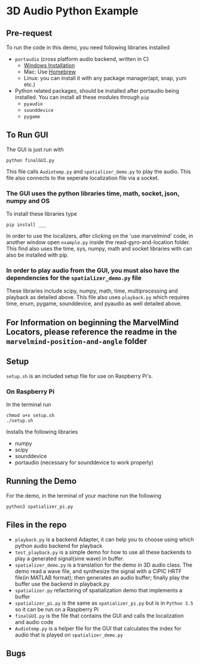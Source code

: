 # 3D Audio Python Example

## Pre-request

To run the code in this demo, you need following libraries installed

* `portaudio` (cross platform audio backend, written in C)
    * [Windows Installation](https://python-forum.io/Thread-portaudio-installation-on-windows-10)
    * Mac: Use [Homebrew](https://brew.sh/)
    * Linux: you can install it with any package manager(apt, snap, yum etc.)
* Python related packages, should be installed after portaudio being installed. You can install all these modules through `pip`
    * `pyaudio`
    * `sounddevice`
    * `pygame`


## To Run GUI
The GUI is just run with 
```shell
python finalGUI.py
```
This file calls `Audiotemp.py` and `spatializer_demo.py` to play the audio. This file also connects to the seperate localization file via a socket. 

### The GUI uses the python libraries time, math, socket, json, numpy and OS

To install these libraries type 
```shell
pip install ___
```
In order to use the localizers, after clicking on the 'use marvelmind' code, in another window open `example.py` inside the read-gyro-and-location folder. This find also uses the time, sys, numpy, math and socket libraries with can also be installed with pip.

### In order to play audio from the GUI, you must also have the dependencies for the `spatializer_demo.py` file

These libraries include scipy, numpy, math, time, multiprocessing and playback as detailed above. This file also uses `playback.py` which requires time, enum, pygame, sounddevice, and pyaudio as well detailed above.

## For Information on beginning the MarvelMind Locators, please reference the readme in the `marvelmind-position-and-angle` folder


## Setup

`setup.sh` is an included setup file for use on Raspberry Pi's. 

### On Raspberry Pi

In the terminal run
```shell
chmod u+x setup.sh
./setup.sh
```

Installs the following libraries
* numpy
* scipy
* sounddevice
* portaudio (necessary for sounddevice to work properly)

## Running the Demo

For the demo, in the terminal of your machine run the following
```shell
python3 spatializer_pi.py
```


## Files in the repo

* `playback.py` is a backend Adapter, it can help you to choose using which python audio backend for playback
* `test_playback.py` is a simple demo for how to use all these backends to play a generated signal(sine wave) in buffer.
* `spatializer_demo.py` is a translation for the demo in 3D audio class. The demo read a wave file, and synthesize the signal with a CIPIC HRTF file(in MATLAB format); then generates an audio buffer; finally play the buffer use the backend in playback.py
* `spatializer.py` refactoring of spatialization demo that implements a buffer
* `spatializer_pi.py` is the same as `spatializer_pi.py` but is in `Python 3.5` so it can be run on a Raspberry Pi
* `finalGUI.py` is the file that contains the GUI and calls the localization and audio code
* `Audiotemp.py` is a helper file for the GUI that calculates the index for audio that is played on `spatializer_demo.py`

## Bugs
